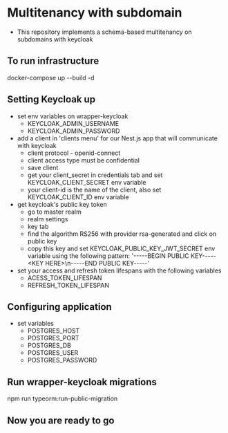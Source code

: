 # Multitenancy with subdomain

- This repository implements a schema-based multitenancy on subdomains with keycloak

## To run infrastructure

docker-compose up --build -d

## Setting Keycloak up

- set env variables on wrapper-keycloak
  - KEYCLOAK_ADMIN_USERNAME
  - KEYCLOAK_ADMIN_PASSWORD
- add a client in 'clients menu' for our Nest.js app that will communicate with keycloak
  - client protocol - openid-connect
  - client access type must be confidential
  - save client
  - get your client_secret in credentials tab and set KEYCLOAK_CLIENT_SECRET env variable
  - your client-id is the name of the client, also set KEYCLOAK_CLIENT_ID env variable
- get keycloak's public key token
  - go to master realm
  - realm settings
  - key tab
  - find the algorithm RS256 with provider rsa-generated and click on public key
  - copy this key and set KEYCLOAK_PUBLIC_KEY_JWT_SECRET env variable using the following pattern: '-----BEGIN PUBLIC KEY-----\<KEY HERE>\n-----END PUBLIC KEY-----'
- set your access and refresh token lifespans with the following variables
  - ACESS_TOKEN_LIFESPAN
  - REFRESH_TOKEN_LIFESPAN

## Configuring application

- set variables
  - POSTGRES_HOST
  - POSTGRES_PORT
  - POSTGRES_DB
  - POSTGRES_USER
  - POSTGRES_PASSWORD

## Run wrapper-keycloak migrations

npm run typeorm:run-public-migration

## Now you are ready to go
